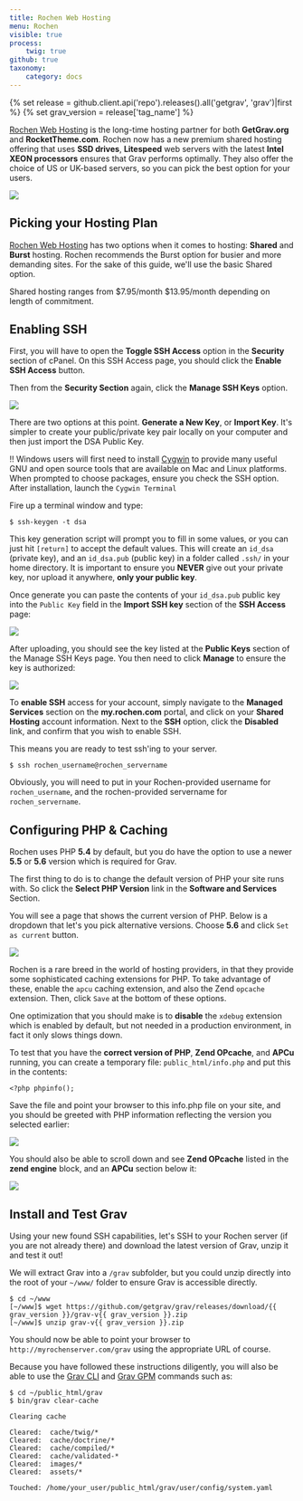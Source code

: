 ```yaml
---
title: Rochen Web Hosting
menu: Rochen
visible: true
process:
    twig: true
github: true
taxonomy:
    category: docs
---
```

{% set release = github.client.api('repo').releases().all('getgrav', 'grav')|first %}
{% set grav_version = release['tag_name'] %}

[Rochen Web Hosting](http://www.rochen.com/?utm_source=RocketTheme&utm_medium=Showcase&utm_campaign=Promotions) is the long-time hosting partner for both **GetGrav.org** and **RocketTheme.com**.  Rochen now has a new premium shared hosting offering that uses **SSD drives**, **Litespeed** web servers with the latest **Intel XEON processors** ensures that Grav performs optimally.  They also offer the choice of US or UK-based servers, so you can pick the best option for your users.

![](rochen.png)

## Picking your Hosting Plan

[Rochen Web Hosting](http://www.rochen.com/?utm_source=RocketTheme&utm_medium=Showcase&utm_campaign=Promotions) has two options when it comes to hosting: **Shared** and **Burst** hosting.  Rochen recommends the Burst option for busier and more demanding sites.  For the sake of this guide, we'll use the basic Shared option.

Shared hosting ranges from $7.95/month $13.95/month depending on length of commitment.

## Enabling SSH

First, you will have to open the **Toggle SSH Access** option in the **Security** section of cPanel. On this SSH Access page, you should click the **Enable SSH Access** button.

Then from the **Security Section** again, click the **Manage SSH Keys** option.

![](manage-ssh-keys.png)

There are two options at this point.  **Generate a New Key**, or **Import Key**. It's simpler to create your public/private key pair locally on your computer and then just import the DSA Public Key.

!! Windows users will first need to install [Cygwin](https://www.cygwin.com/) to provide many useful GNU and open source tools that are available on Mac and Linux platforms. When prompted to choose packages, ensure you check the SSH option. After installation, launch the `Cygwin Terminal`

Fire up a terminal window and type:

```
$ ssh-keygen -t dsa
```

This key generation script will prompt you to fill in some values, or you can just hit `[return]` to accept the default values.  This will create an `id_dsa` (private key), and an `id_dsa.pub` (public key) in a folder called `.ssh/` in your home directory. It is important to ensure you **NEVER** give out your private key, nor upload it anywhere, **only your public key**.

Once generate you can paste the contents of your `id_dsa.pub` public key into the `Public Key` field in the **Import SSH key** section of the **SSH Access** page:

![](ssh-public-key.png)

After uploading, you should see the key listed at the **Public Keys** section of the Manage SSH Keys page.  You then need to click **Manage** to ensure the key is authorized:

![](authorized-keys.png)

To **enable SSH** access for your account, simply navigate to the **Managed Services** section on the **my.rochen.com** portal, and click on your **Shared Hosting** account information.  Next to the **SSH** option, click the **Disabled** link, and confirm that you wish to enable SSH.

This means you are ready to test ssh'ing to your server.

```
$ ssh rochen_username@rochen_servername
```

Obviously, you will need to put in your Rochen-provided username for `rochen_username`, and the rochen-provided servername for `rochen_servername`.

## Configuring PHP & Caching

Rochen uses PHP **5.4** by default, but you do have the option to use a newer **5.5** or **5.6** version which is required for Grav.

The first thing to do is to change the default version of PHP your site runs with. So click the **Select PHP Version** link in the **Software and Services** Section.

You will see a page that shows the current version of PHP.  Below is a dropdown that let's you pick alternative versions.  Choose **5.6** and click `Set as current` button.

![](php-settings.png)

Rochen is a rare breed in the world of hosting providers, in that they provide some sophisticated caching extensions for PHP.  To take advantage of these, enable the `apcu` caching extension, and also the Zend `opcache` extension.  Then, click `Save` at the bottom of these options.

One optimization that you should make is to **disable** the `xdebug` extension which is enabled by default, but not needed in a production environment, in fact it only slows things down.

To test that you have the **correct version of PHP**, **Zend OPcache**, and **APCu** running, you can create a temporary file: `public_html/info.php` and put this in the contents:

```
<?php phpinfo();
```

Save the file and point your browser to this info.php file on your site, and you should be greeted with PHP information reflecting the version you selected earlier:

![](php-info1.png)

You should also be able to scroll down and see **Zend OPcache** listed in the **zend engine** block, and an **APCu** section below it:

![](php-info2.png)

## Install and Test Grav

Using your new found SSH capabilities, let's SSH to your Rochen server (if you are not already there) and download the latest version of Grav, unzip it and test it out!

We will extract Grav into a `/grav` subfolder, but you could unzip directly into the root of your `~/www/` folder to ensure Grav is accessible directly.

```
$ cd ~/www
[~/www]$ wget https://github.com/getgrav/grav/releases/download/{{ grav_version }}/grav-v{{ grav_version }}.zip
[~/www]$ unzip grav-v{{ grav_version }}.zip
 ```

You should now be able to point your browser to `http://myrochenserver.com/grav` using the appropriate URL of course.

Because you have followed these instructions diligently, you will also be able to use the [Grav CLI](../../advanced/grav-cli) and [Grav GPM](../../advanced/grav-gpm) commands such as:

```
$ cd ~/public_html/grav
$ bin/grav clear-cache

Clearing cache

Cleared:  cache/twig/*
Cleared:  cache/doctrine/*
Cleared:  cache/compiled/*
Cleared:  cache/validated-*
Cleared:  images/*
Cleared:  assets/*

Touched: /home/your_user/public_html/grav/user/config/system.yaml
```
